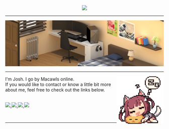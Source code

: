 
<div align="center">
  <img src="https://github-readme-stats.vercel.app/api?username=macawls&show_icons=true&theme=ayu-mirage">
  <hr>
  <img src="denoise-min.png">
<hr>
</div>

<div align="left">
  <img src="sleeping.gif" align="right" width="150">
  <p>I'm Josh. I go by Macawls online.
  <br>If you would like to contact or know a little bit more about me, feel free to check out the links below.</p><br>
</div>

<!-- links -->
<a href="https://macawls.dev/" target="_blank">
<img src="https://img.shields.io/badge/MY_WEBSITE-100000?style=for-the-badge&logo=about.me&logoColor=FFFFFF&labelColor=1f2430&color=f4cd7c"> 
</a>

<a href="https://macawls.dev/blog/" target="_blank">
<img src="https://img.shields.io/badge/My_blog-100000?style=for-the-badge&logo=About.me&logoColor=FFFFFF&labelColor=1f2430&color=f4cd7c">
</a>

<a href="mailto:josh@macawls.dev" target="_blank">
<img src="https://img.shields.io/badge/email me-100000?style=for-the-badge&logo=Tutanota&logoColor=FFFFFF&labelColor=1f2430&color=f4cd7c">
</a>

<a href="https://steamcommunity.com/id/macawls" target="_blank">
<img src="https://img.shields.io/badge/My_Steam-100000?style=for-the-badge&logo=Steam&logoColor=white&labelColor=1f2430&color=f4cd7c">
</a>

<br><hr>

<!-- 
  Badges made with
  https://shivamkapasia-developer-edition.ap16.force.com/Badges4Me/s/
-->


